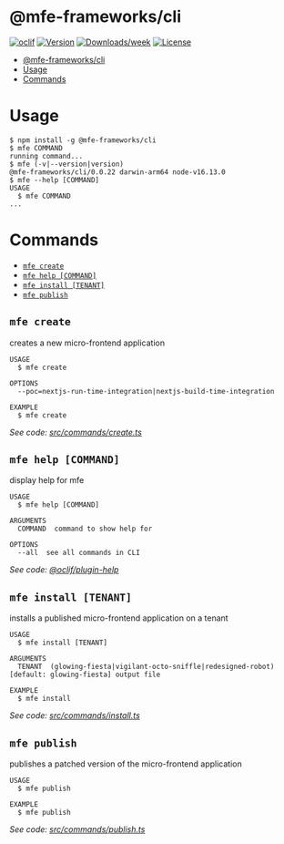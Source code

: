 # @mfe-frameworks/cli

[![oclif](https://img.shields.io/badge/cli-oclif-brightgreen.svg)](https://oclif.io)
[![Version](https://img.shields.io/npm/v/@mfe-frameworks/cli.svg)](https://npmjs.org/package/@mfe-frameworks/cli)
[![Downloads/week](https://img.shields.io/npm/dw/@mfe-frameworks/cli.svg)](https://npmjs.org/package/@mfe-frameworks/cli)
[![License](https://img.shields.io/npm/l/@mfe-frameworks/cli.svg)](https://github.com/marcelovicentegc/microfrontend-framework/blob/master/package.json)

<!-- toc -->

- [@mfe-frameworks/cli](#mf-frameworkcli)
- [Usage](#usage)
- [Commands](#commands)
<!-- tocstop -->

# Usage

<!-- usage -->

```sh-session
$ npm install -g @mfe-frameworks/cli
$ mfe COMMAND
running command...
$ mfe (-v|--version|version)
@mfe-frameworks/cli/0.0.22 darwin-arm64 node-v16.13.0
$ mfe --help [COMMAND]
USAGE
  $ mfe COMMAND
...
```

<!-- usagestop -->

# Commands

<!-- commands -->

- [`mfe create`](#mfe-create)
- [`mfe help [COMMAND]`](#mfe-help-command)
- [`mfe install [TENANT]`](#mfe-install-tenant)
- [`mfe publish`](#mfe-publish)

## `mfe create`

creates a new micro-frontend application

```
USAGE
  $ mfe create

OPTIONS
  --poc=nextjs-run-time-integration|nextjs-build-time-integration

EXAMPLE
  $ mfe create
```

_See code: [src/commands/create.ts](https://github.com/marcelovicentegc/microfrontend-framework/blob/v0.0.22/src/commands/create.ts)_

## `mfe help [COMMAND]`

display help for mfe

```
USAGE
  $ mfe help [COMMAND]

ARGUMENTS
  COMMAND  command to show help for

OPTIONS
  --all  see all commands in CLI
```

_See code: [@oclif/plugin-help](https://github.com/oclif/plugin-help/blob/v3.2.13/src/commands/help.ts)_

## `mfe install [TENANT]`

installs a published micro-frontend application on a tenant

```
USAGE
  $ mfe install [TENANT]

ARGUMENTS
  TENANT  (glowing-fiesta|vigilant-octo-sniffle|redesigned-robot) [default: glowing-fiesta] output file

EXAMPLE
  $ mfe install
```

_See code: [src/commands/install.ts](https://github.com/marcelovicentegc/microfrontend-framework/blob/v0.0.22/src/commands/install.ts)_

## `mfe publish`

publishes a patched version of the micro-frontend application

```
USAGE
  $ mfe publish

EXAMPLE
  $ mfe publish
```

_See code: [src/commands/publish.ts](https://github.com/marcelovicentegc/microfrontend-framework/blob/v0.0.22/src/commands/publish.ts)_

<!-- commandsstop -->
